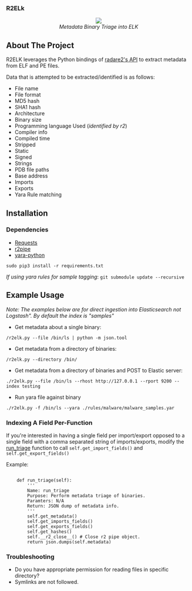 ### R2ELk
<p align="center">
<img src="https://i.imgur.com/RYc1qEU.png" /> 
<br />
<i>Metadata Binary Triage into ELK</i>
</p>

## About The Project
R2ELK leverages the Python bindings of [radare2's API](https://github.com/radareorg/radare2-r2pipe) 
to extract metadata from ELF and PE files. 

Data that is attempted to be extracted/identified is as follows:
* File name 
* File format
* MD5 hash
* SHA1 hash
* Architecture
* Binary size
* Programming language Used (*identified by r2*)
* Compiler info
* Compiled time
* Stripped
* Static
* Signed
* Strings
* PDB file paths
* Base address
* Imports
* Exports
* Yara Rule matching

## Installation

### Dependencies
* [Requests](https://github.com/psf/requests)
* [r2pipe](https://github.com/radareorg/radare2-r2pipe)
* [yara-python](https://github.com/VirusTotal/yara-python)
```
sudo pip3 install -r requirements.txt
```

*If using  yara rules for sample tagging*: ```git submodule update --recursive```

## Example Usage
*Note: The examples below are for direct ingestion into Elasticsearch not
Logstash". By default the index is "samples"*

* Get metadata about a single binary:
```
/r2elk.py --file /bin/ls | python -m json.tool
```

* Get metadata from a directory of binaries:
```
/r2elk.py --directory /bin/ 
```

* Get metadata from a directory of binaries and POST to Elastic server:
```
./r2elk.py --file /bin/ls --rhost http://127.0.0.1 --rport 9200 --index testing
```

* Run yara file against binary
```
./r2elk.py -f /bin/ls --yara ./rules/malware/malware_samples.yar 
```

### Indexing A Field Per-Function 
If you're interested in having a single field per import/export opposed to a
single field with a comma separated string of imports/exports, modify the
[run_triage](https://github.com/jaredestroud/r2elk/blob/master/r2elk.py#L258) function to call ``` self.get_import_fields() ``` and
``` self.get_export_fields() ```

Example:
```

    def run_triage(self):
        '''
        Name: run_triage
        Purpose: Perform metadata triage of binaries.
        Paramters: N/A
        Return: JSON dump of metadata info.
        '''
        self.get_metadata()
        self.get_imports_fields()
        self.get_exports_fields()
        self.get_hashes()
        self.__r2_close__() # Close r2 pipe object.
        return json.dumps(self.metadata)
```



### Troubleshooting
* Do you have appropriate permission for reading files in specific directory?
* Symlinks are not followed.
